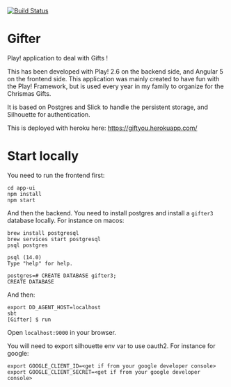 [![Build Status](https://travis-ci.org/epot/Gifter.svg?branch=master)](https://travis-ci.org/epot/Gifter)

# Gifter

Play! application to deal with Gifts !

This has been developed with Play! 2.6 on the backend side, and Angular 5 on the frontend side.
This application was mainly created to have fun with the Play! Framework, but is used every year in my family to
organize for the Chrismas Gifts.

It is based on Postgres and Slick to handle the persistent storage, and Silhouette for authentication.

This is deployed with heroku here: https://giftyou.herokuapp.com/

# Start locally

You need to run the frontend first:

```
cd app-ui
npm install
npm start
```

And then the backend. You need to install postgres and install a `gifter3` database locally. For instance on macos:

```
brew install postgresql
brew services start postgresql
psql postgres

psql (14.0)
Type "help" for help.

postgres=# CREATE DATABASE gifter3;
CREATE DATABASE
```

And then:

```
export DD_AGENT_HOST=localhost
sbt
[Gifter] $ run
```

Open `localhost:9000` in your browser.

You will need to export silhouette env var to use oauth2. For instance for google:

```
export GOOGLE_CLIENT_ID=<get if from your google developer console>
export GOOGLE_CLIENT_SECRET=<get if from your google developer console>
```
